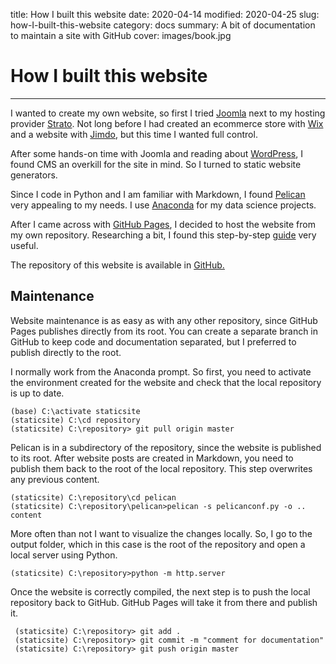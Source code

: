 title: How I built this website
date: 2020-04-14
modified: 2020-04-25
slug: how-I-built-this-website
category: docs
summary: A bit of documentation to maintain a site with GitHub
cover: images/book.jpg

# How I built this website
---

I wanted to create my own website, so first I tried [Joomla](https://www.joomla.org/) next to my hosting provider [Strato](https://www.strato.com/). Not long before I had created an ecommerce store with [Wix](https://www.wix.com/) and a website with [Jimdo](www.jimdo.com), but this time I wanted full control.

After some hands-on time with Joomla and reading about [WordPress](https://wordpress.org/), I found CMS an overkill for the site in mind. So I turned to static website generators.

Since I code in Python and I am familiar with Markdown, I found [Pelican](https://blog.getpelican.com/) very appealing to my needs. I use [Anaconda](https://www.anaconda.com/) for my data science projects.

After I came across with [GitHub Pages](https://pages.github.com/), I decided to host the website from my own repository. Researching a bit, I found this step-by-step [guide](https://pythonforundergradengineers.com/how-i-built-this-site-1.html) very useful.

The repository of this website is available in [GitHub.](https://github.com/luisveratudela/luisveratudela.github.io)

## Maintenance

Website maintenance is as easy as with any other repository, since GitHub Pages publishes directly from its root. You can create a separate branch in GitHub to keep code and documentation separated, but I preferred to publish directly to the root.

I normally work from the Anaconda prompt. So first, you need to activate the environment created for the website and check that the local repository is up to date.

```text
(base) C:\activate staticsite
(staticsite) C:\cd repository
(staticsite) C:\repository> git pull origin master
```

 Pelican is in a subdirectory of the repository, since the website is published to its root. After website posts are created in Markdown, you need to publish them back to the root of the local repository. This step overwrites any previous content.  

```text
(staticsite) C:\repository\cd pelican
(staticsite) C:\repository\pelican>pelican -s pelicanconf.py -o .. content
```

More often than not I want to visualize the changes locally. So, I go to the output folder, which in this case is the root of the repository and open a local server using Python.

```text
(staticsite) C:\repository>python -m http.server
```

Once the website is correctly compiled, the next step is to push the local repository back to GitHub. GitHub Pages will take it from there and publish it.

```text
 (staticsite) C:\repository> git add .
 (staticsite) C:\repository> git commit -m "comment for documentation"
 (staticsite) C:\repository> git push origin master
```
